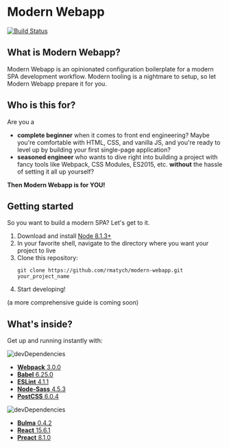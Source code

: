 # Modern Webapp
[![Build Status](https://travis-ci.org/rmatych/modern-webapp.svg?branch=master)](https://travis-ci.org/rmatych/modern-webapp)


## What is Modern Webapp?
Modern Webapp is an opinionated configuration boilerplate for a modern SPA development workflow.
Modern tooling is a nightmare to setup, so let Modern Webapp prepare it for you.

## Who is this for?
Are you a
* **complete beginner** when it comes to front end engineering? Maybe you're comfortable with HTML, CSS, and vanilla JS, and you're ready to level up by building your first single-page application?
* **seasoned engineer** who wants to dive right into building a project with fancy tools like Webpack, CSS Modules, ES2015, etc. **without** the hassle of setting it all up yourself?

**Then Modern Webapp is for YOU!**

## Getting started
So you want to build a modern SPA? Let's get to it.

1) Download and install [Node 8.1.3+](https://nodejs.org/en/download/current/)
2) In your favorite shell, navigate to the directory where you want your project to live
3) Clone this repository:
    ~~~~
    git clone https://github.com/rmatych/modern-webapp.git your_project_name
    ~~~~
4) Start developing!

(a more comprehensive guide is coming soon)

## What's inside?
Get up and running instantly with:

![devDependencies](https://david-dm.org/rmatych/modern-webapp/dev-status.svg)
* [**Webpack** 3.0.0](https://webpack.js.org/)
* [**Babel** 6.25.0](https://babeljs.io/)
* [**ESLint** 4.1.1](http://eslint.org/)
* [**Node-Sass** 4.5.3](https://github.com/sass/node-sass)
* [**PostCSS** 6.0.4](http://postcss.org/)

![devDependencies](https://david-dm.org/rmatych/modern-webapp/status.svg)
* [**Bulma** 0.4.2](http://bulma.io/)
* [**React** 15.6.1](https://facebook.github.io/react/)
* [**Preact** 8.1.0](https://preactjs.com/)
